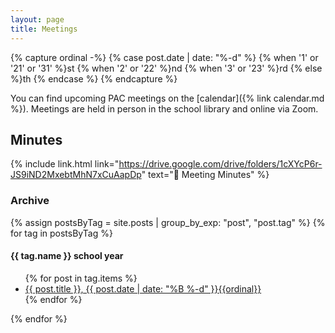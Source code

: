 ```yaml
---
layout: page
title: Meetings
---
```

{% capture ordinal -%}
{% case post.date | date: "%-d" %}
  {% when '1' or '21' or '31' %}st
  {% when '2' or '22' %}nd
  {% when '3' or '23' %}rd
  {% else %}th
{% endcase %}
{% endcapture %}

You can find upcoming PAC meetings on the [calendar]({% link calendar.md %}). Meetings are held in person in the school library and online via Zoom.

## Minutes

{% include link.html link="https://drive.google.com/drive/folders/1cXYcP6r-JS9iND2MxebtMhN7xCuAapDp" text="📁 Meeting Minutes" %}

### Archive

{% assign postsByTag = site.posts | group_by_exp: "post", "post.tag" %}
{% for tag in postsByTag %}
<h4>{{ tag.name }} school year</h4>
<ul>
  {% for post in tag.items %}
  <li><a href="{{ post.url }}">{{ post.title }}, {{ post.date | date: "%B %-d" }}{{ordinal}}</a></li>
  {% endfor %}
</ul>
{% endfor %}